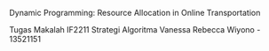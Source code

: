 Dynamic Programming: Resource Allocation in Online Transportation 

Tugas Makalah IF2211 Strategi Algoritma
Vanessa Rebecca Wiyono - 13521151
